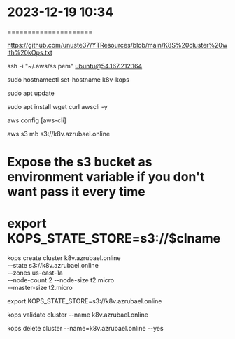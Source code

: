 # 2023-12-19    10:34
=====================

https://github.com/unuste37/YTResources/blob/main/K8S%20cluster%20with%20kOps.txt

ssh -i "~/.aws/ss.pem" ubuntu@54.167.212.164

sudo hostnamectl set-hostname k8v-kops

sudo apt update

sudo apt install wget curl awscli -y

aws config [aws-cli]

aws s3 mb s3://k8v.azrubael.online

# Expose the s3 bucket as environment variable if you don't want pass it every time
# export KOPS_STATE_STORE=s3://$clname

kops create cluster k8v.azrubael.online \
--state s3://k8v.azrubael.online \
--zones us-east-1a \
--node-count 2 --node-size t2.micro \
--master-size t2.micro

export KOPS_STATE_STORE=s3://k8v.azrubael.online

kops validate cluster --name k8v.azrubael.online

kops delete cluster --name=k8v.azrubael.online --yes